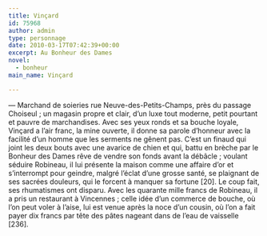```yaml
---
title: Vinçard
id: 75968
author: admin
type: personnage
date: 2010-03-17T07:42:39+00:00
excerpt: Au Bonheur des Dames
novel:
  - bonheur
main_name: Vinçard

---
```

— Marchand de soieries rue Neuve-des-Petits-Champs, près du passage Choiseul ; un magasin propre et clair, d&rsquo;un luxe tout moderne, petit pourtant et pauvre de marchandises. Avec ses yeux ronds et sa bouche loyale, Vinçard a l&rsquo;air franc, la mine ouverte, il donne sa parole d&rsquo;honneur avec la facilité d&rsquo;un homme que les serments ne gênent pas. C&rsquo;est un finaud qui joint les deux bouts avec une avarice de chien et qui, battu en brèche par le Bonheur des Dames rêve de vendre son fonds avant la débâcle ; voulant séduire Robineau, il lui présente la maison comme une affaire d&rsquo;or et s&rsquo;interrompt pour geindre, malgré l&rsquo;éclat d&rsquo;une grosse santé, se plaignant de ses sacrées douleurs, qui le forcent à manquer sa fortune [20]. Le coup fait, ses rhumatismes ont disparu. Avec les quarante mille francs de Robineau, il a pris un restaurant à Vincennes ; celle idée d&rsquo;un commerce de bouche, où l&rsquo;on peut voler à l&rsquo;aise, lui est venue après la noce d&rsquo;un cousin, où l&rsquo;on a fait payer dix francs par tête des pâtes nageant dans de l&rsquo;eau de vaisselle [236]. 